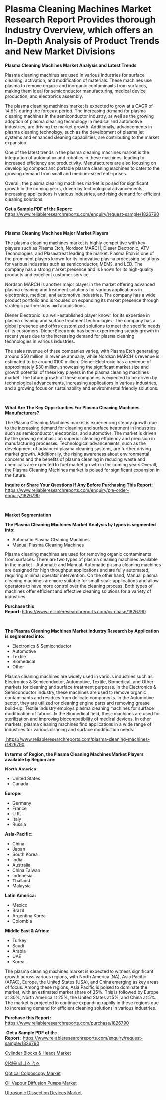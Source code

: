 <p><h1>Plasma Cleaning Machines Market Research Report Provides thorough Industry Overview, which offers an In-Depth Analysis of Product Trends and New Market Divisions</h1></p><p><strong>Plasma Cleaning Machines Market Analysis and Latest Trends</strong></p>
<p><p>Plasma cleaning machines are used in various industries for surface cleaning, activation, and modification of materials. These machines use plasma to remove organic and inorganic contaminants from surfaces, making them ideal for semiconductor manufacturing, medical device production, and electronics assembly.</p><p>The plasma cleaning machines market is expected to grow at a CAGR of 14.8% during the forecast period. The increasing demand for plasma cleaning machines in the semiconductor industry, as well as the growing adoption of plasma cleaning technology in medical and automotive industries, are driving the market growth. Additionally, advancements in plasma cleaning technology, such as the development of plasma jet systems and enhanced cleaning capabilities, are contributing to the market expansion.</p><p>One of the latest trends in the plasma cleaning machines market is the integration of automation and robotics in these machines, leading to increased efficiency and productivity. Manufacturers are also focusing on developing compact and portable plasma cleaning machines to cater to the growing demand from small and medium-sized enterprises.</p><p>Overall, the plasma cleaning machines market is poised for significant growth in the coming years, driven by technological advancements, increasing applications in various industries, and rising demand for efficient cleaning solutions.</p></p>
<p><strong>Get a Sample PDF of the Report:&nbsp;</strong> <a href="https://www.reliableresearchreports.com/enquiry/request-sample/1826790">https://www.reliableresearchreports.com/enquiry/request-sample/1826790</a></p>
<p>&nbsp;</p>
<p><strong>Plasma Cleaning Machines Major Market Players</strong></p>
<p><p>The plasma cleaning machines market is highly competitive with key players such as Plasma Etch, Nordson MARCH, Diener Electronic, ATV Technologies, and Plasmatreat leading the market. Plasma Etch is one of the prominent players known for its innovative plasma processing solutions for various industries such as semiconductor, MEMS, and LED. The company has a strong market presence and is known for its high-quality products and excellent customer service.</p><p>Nordson MARCH is another major player in the market offering advanced plasma cleaning and treatment solutions for various applications in electronics, medical, and automotive industries. The company has a wide product portfolio and is focused on expanding its market presence through strategic partnerships and acquisitions.</p><p>Diener Electronic is a well-established player known for its expertise in plasma cleaning and surface treatment technologies. The company has a global presence and offers customized solutions to meet the specific needs of its customers. Diener Electronic has been experiencing steady growth in recent years due to the increasing demand for plasma cleaning technologies in various industries.</p><p>The sales revenue of these companies varies, with Plasma Etch generating around $50 million in revenue annually, while Nordson MARCH's revenue is estimated to be around $100 million. Diener Electronic has a revenue of approximately $30 million, showcasing the significant market size and growth potential of these key players in the plasma cleaning machines market. The future growth of these companies is expected to be driven by technological advancements, increasing applications in various industries, and a growing focus on sustainability and environmental friendly solutions.</p></p>
<p>&nbsp;</p>
<p><strong>What Are The Key Opportunities For Plasma Cleaning Machines Manufacturers?</strong></p>
<p><p>The Plasma Cleaning Machines market is experiencing steady growth due to the increasing demand for cleaning and surface treatment in industries such as semiconductor, electronics, and automotive. The market is driven by the growing emphasis on superior cleaning efficiency and precision in manufacturing processes. Technological advancements, such as the development of advanced plasma cleaning systems, are further driving market growth. Additionally, the rising awareness about environmental concerns and the benefits of plasma cleaning in reducing waste and chemicals are expected to fuel market growth in the coming years.Overall, the Plasma Cleaning Machines market is poised for significant expansion in the future.</p></p>
<p><strong>Inquire or Share Your Questions If Any Before Purchasing This Report:</strong> <a href="https://www.reliableresearchreports.com/enquiry/pre-order-enquiry/1826790">https://www.reliableresearchreports.com/enquiry/pre-order-enquiry/1826790</a></p>
<p>&nbsp;</p>
<p><strong>Market Segmentation</strong></p>
<p><strong>The Plasma Cleaning Machines Market Analysis by types is segmented into:</strong></p>
<p><ul><li>Automatic Plasma Cleaning Machines</li><li>Manual Plasma Cleaning Machines</li></ul></p>
<p><p>Plasma cleaning machines are used for removing organic contaminants from surfaces. There are two types of plasma cleaning machines available in the market - Automatic and Manual. Automatic plasma cleaning machines are designed for high throughput applications and are fully automated, requiring minimal operator intervention. On the other hand, Manual plasma cleaning machines are more suitable for small-scale applications and allow operators to have more control over the cleaning process. Both types of machines offer efficient and effective cleaning solutions for a variety of industries.</p></p>
<p><strong>Purchase this Report:&nbsp;</strong><a href="https://www.reliableresearchreports.com/purchase/1826790">https://www.reliableresearchreports.com/purchase/1826790</a></p>
<p>&nbsp;</p>
<p><strong>The Plasma Cleaning Machines Market Industry Research by Application is segmented into:</strong></p>
<p><ul><li>Electronics & Semiconductor</li><li>Automotive</li><li>Textile</li><li>Biomedical</li><li>Other</li></ul></p>
<p><p>Plasma cleaning machines are widely used in various industries such as Electronics & Semiconductor, Automotive, Textile, Biomedical, and Other markets for cleaning and surface treatment purposes. In the Electronics & Semiconductor industry, these machines are used to remove organic contaminants and residues from delicate components. In the Automotive sector, they are utilized for cleaning engine parts and removing grease build-up. Textile industry employs plasma cleaning machines for surface modification of fabrics. In the Biomedical field, these machines are used for sterilization and improving biocompatibility of medical devices. In other markets, plasma cleaning machines find applications in a wide range of industries for various cleaning and surface modification needs.</p></p>
<p><a href="https://www.reliableresearchreports.com/plasma-cleaning-machines-r1826790">&nbsp;https://www.reliableresearchreports.com/plasma-cleaning-machines-r1826790</a></p>
<p><strong>In terms of Region, the Plasma Cleaning Machines Market Players available by Region are:</strong></p>
<p>
    <p> <strong> North America: </strong>
        <ul>
            <li>United States</li>
            <li>Canada</li>
        </ul>
        </p> 
    <p> <strong> Europe: </strong>
        <ul>
            <li>Germany</li>
            <li>France</li>
            <li>U.K.</li>
            <li>Italy</li>
            <li>Russia</li>
        </ul>
        </p> 
    <p> <strong> Asia-Pacific: </strong>
        <ul>
            <li>China</li>
            <li>Japan</li>
            <li>South Korea</li>
            <li>India</li>
            <li>Australia</li>
            <li>China Taiwan</li>
            <li>Indonesia</li>
            <li>Thailand</li>
            <li>Malaysia</li>
        </ul>
        </p> 
    <p> <strong> Latin America: </strong>
        <ul>
            <li>Mexico</li>
            <li>Brazil</li>
            <li>Argentina Korea</li>
            <li>Colombia</li>
        </ul>
        </p> 
    <p> <strong> Middle East & Africa: </strong>
        <ul>
            <li>Turkey</li>
            <li>Saudi</li>
            <li>Arabia</li>
            <li>UAE</li>
            <li>Korea</li>
        </ul>
    </p>
    </p>
<p><p>The plasma cleaning machines market is expected to witness significant growth across various regions, with North America (NA), Asia Pacific (APAC), Europe, the United States (USA), and China emerging as key areas of focus. Among these regions, Asia Pacific is poised to dominate the market, with an estimated market share of 35%. This is followed by Europe at 30%, North America at 25%, the United States at 5%, and China at 5%. The market is projected to continue expanding rapidly in these regions due to increasing demand for efficient cleaning solutions in various industries.</p></p>
<p><strong>Purchase this Report: </strong><a href="https://www.reliableresearchreports.com/purchase/1826790">https://www.reliableresearchreports.com/purchase/1826790</a></p>
<p>&nbsp;<strong>Get a Sample PDF of the Report:&nbsp;&nbsp;</strong><a href="https://www.reliableresearchreports.com/enquiry/request-sample/1826790">https://www.reliableresearchreports.com/enquiry/request-sample/1826790</a></p>
<p><strong></strong></p>
<p><p><a href="https://github.com/guneycigdem35/Market-Research-Report-List-3/blob/main/cylinder-blocks-heads-market.md">Cylinder Blocks & Heads Market</a></p><p><a href="https://github.com/Hubertstyenger6685/Market-Research-Report-List-1/blob/main/828945938545.md">여성용 테니스 슈즈</a></p><p><a href="https://www.linkedin.com/pulse/decoding-optical-colposcopy-market-metrics-share-trends-growth-n1cme?trackingId=pczaIJmKxcjc%2BCc6dnduRw%3D%3D">Optical Colposcopy Market</a></p><p><a href="https://github.com/Paul14Anderson63/Market-Research-Report-List-4/blob/main/oil-vapour-diffusion-pumps-market.md">Oil Vapour Diffusion Pumps Market</a></p><p><a href="https://www.linkedin.com/pulse/ultrasonic-dissection-devices-market-size-outlook-forecast-pgnqe?trackingId=TosRwtDbS28YT8R7In1WGw%3D%3D">Ultrasonic Dissection Devices Market</a></p></p>